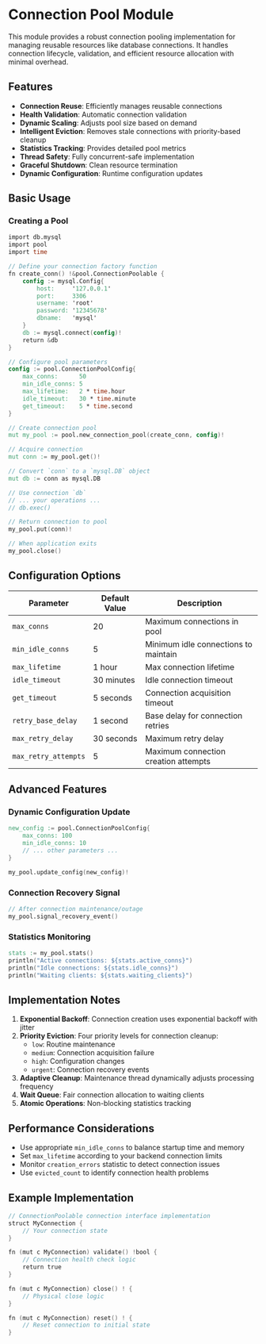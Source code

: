 # Connection Pool Module

This module provides a robust connection pooling implementation for 
managing reusable resources like database connections. It handles 
connection lifecycle, validation, and efficient resource allocation 
with minimal overhead.

## Features

- **Connection Reuse**: Efficiently manages reusable connections
- **Health Validation**: Automatic connection validation
- **Dynamic Scaling**: Adjusts pool size based on demand
- **Intelligent Eviction**: Removes stale connections with priority-based cleanup
- **Statistics Tracking**: Provides detailed pool metrics
- **Thread Safety**: Fully concurrent-safe implementation
- **Graceful Shutdown**: Clean resource termination
- **Dynamic Configuration**: Runtime configuration updates

## Basic Usage

### Creating a Pool

```v ignore
import db.mysql
import pool
import time

// Define your connection factory function
fn create_conn() !&pool.ConnectionPoolable {
	config := mysql.Config{
		host:     '127.0.0.1'
		port:     3306
		username: 'root'
		password: '12345678'
		dbname:   'mysql'
	}
	db := mysql.connect(config)!
	return &db
}

// Configure pool parameters
config := pool.ConnectionPoolConfig{
	max_conns:      50
	min_idle_conns: 5
	max_lifetime:   2 * time.hour
	idle_timeout:   30 * time.minute
	get_timeout:    5 * time.second
}

// Create connection pool
mut my_pool := pool.new_connection_pool(create_conn, config)!

// Acquire connection
mut conn := my_pool.get()!

// Convert `conn` to a `mysql.DB` object
mut db := conn as mysql.DB

// Use connection `db`
// ... your operations ...
// db.exec()

// Return connection to pool
my_pool.put(conn)!

// When application exits
my_pool.close()
```

## Configuration Options

| Parameter           | Default Value         | Description                          |
|---------------------|-----------------------|--------------------------------------|
| `max_conns`         | 20                    | Maximum connections in pool          |
| `min_idle_conns`    | 5                     | Minimum idle connections to maintain |
| `max_lifetime`      | 1 hour                | Max connection lifetime              |
| `idle_timeout`      | 30 minutes            | Idle connection timeout              |
| `get_timeout`       | 5 seconds             | Connection acquisition timeout       |
| `retry_base_delay`  | 1 second              | Base delay for connection retries    |
| `max_retry_delay`   | 30 seconds            | Maximum retry delay                  |
| `max_retry_attempts`| 5                     | Maximum connection creation attempts |

## Advanced Features

### Dynamic Configuration Update

```v ignore
new_config := pool.ConnectionPoolConfig{
    max_conns: 100
    min_idle_conns: 10
    // ... other parameters ...
}

my_pool.update_config(new_config)!
```

### Connection Recovery Signal

```v ignore
// After connection maintenance/outage
my_pool.signal_recovery_event()
```

### Statistics Monitoring

```v ignore
stats := my_pool.stats()
println("Active connections: ${stats.active_conns}")
println("Idle connections: ${stats.idle_conns}")
println("Waiting clients: ${stats.waiting_clients}")
```

## Implementation Notes

1. **Exponential Backoff**: Connection creation uses exponential backoff with jitter
2. **Priority Eviction**: Four priority levels for connection cleanup:
   - `low`: Routine maintenance
   - `medium`: Connection acquisition failure
   - `high`: Configuration changes
   - `urgent`: Connection recovery events
3. **Adaptive Cleanup**: Maintenance thread dynamically adjusts processing frequency
4. **Wait Queue**: Fair connection allocation to waiting clients
5. **Atomic Operations**: Non-blocking statistics tracking

## Performance Considerations

- Use appropriate `min_idle_conns` to balance startup time and memory
- Set `max_lifetime` according to your backend connection limits
- Monitor `creation_errors` statistic to detect connection issues
- Use `evicted_count` to identify connection health problems

## Example Implementation

```v
// ConnectionPoolable connection interface implementation
struct MyConnection {
	// Your connection state
}

fn (mut c MyConnection) validate() !bool {
	// Connection health check logic
	return true
}

fn (mut c MyConnection) close() ! {
	// Physical close logic
}

fn (mut c MyConnection) reset() ! {
	// Reset connection to initial state
}
```
